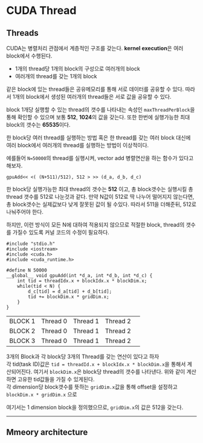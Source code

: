 # CUDA Thread

## Threads
CUDA는 병렬처리 관점에서 계층적인 구조를 갖는다. **kernel execution**은 여러 block에서 수행된다.  
* 1개의 thread당 1개의 block의 구성으로 여러개의 block
* 여러개의 thread를 갖는 1개의 block

같은 block에 있는 thread들은 공유메모리를 통해 서로 데이터를 공유할 수 있다. 따라서 1개의 block에서 생성된 여러개의 thread들은 서로 값을 공유할 수 있다. 

block 1개당 실행할 수 있는 thread의 갯수를 나타내는 속성인 `maxThreadPerBlock`을 통해 확인할 수 있으며 보통 **512**, **1024**의 값을 갖는다. 또한 한번에 실행가능한 최대 block의 갯수는 **65535**이다.

한 block당 여러 thread를 실행하는 방법 혹은 한 thread를 갖는 여러 block 대신에 여러 block에서 여러개의 thread를 실행하는 방법이 이상적이다. 

에를들어 `N=50000`의 thread를 실행시켜, vector add 병렬연산을 하는 함수가 있다고 해보자.
```
gpuAdd<< <( (N+511)/512), 512 > >> (d_a, d_b, d_c)
```
한 block당 실행가능한 최대 thread의 갯수는 **512** 이고, 총 block갯수는 실행시킬 총 thread 갯수를 512로 나눈것과 같다. 만약 N값이 512로 딱 나누어 떨어지지 않는다면, 총 block갯수는 실제값보다 낮게 잘못된 값이 될 수있다. 따라서 511을 더해준뒤, 512로 나눠주어야 한다.

하지만, 이런 방식이 모든 N에 대하여 적용되지 않으므로 적절한 block, thread의 갯수를 가질수 있도록 커널 코드의 수정이 필요하다.
```
#include "stdio.h"
#include <iostream>
#include <cuda.h>
#include <cuda_runtime.h>

#define N 50000
__global__ void gpuAdd(int *d_a, int *d_b, int *d_c) {
    int tid = threadIdx.x + blockIdx.x * blockDim.x;
    while(tid < N) {
        d_c[tid] = d_a[tid] + d_b[tid];
        tid += blockDim.x * gridDim.x;
    }
}
```


|  |   |  |  |   |
|---------|----------|----------|----------|---|
| BLOCK 1 | Thread 0 | Thread 1 | Thread 2 |   |
| BLOCK 2 | Thread 0 | Thread 1 | Thread 2 |   |
| BLOCK 3 | Thread 0 | Thread 1 | Thread 2 |   |

3개의 Block과 각 block당 3개의 Thread를 갖는 연산이 있다고 하자  
각 tid(task ID)값은 `tid = threadId.x + blockIdx.x * blockDim.x`을 통해서 계산되어진다. 여기서 `blockDim.x`은 block당 thread의 갯수를 나타낸다. 위와 같이 계산하면 고유한 tid값들을 가질 수 있게된다.  
각 dimension당 block갯수를 뜻하는 `gridDim.x`값을 통해 offset을 설정하고 `blockDim.x * gridDim.x` 으로 

여기서는 1 dimension block을 정의했으므로, `gridDim.x`의 값은 512을 갖는다.

---

## Mmeory architecture
